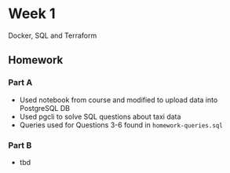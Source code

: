 # Week 1 
Docker, SQL and Terraform

## Homework
### Part A
- Used notebook from course and modified to upload data into PostgreSQL DB
- Used pgcli to solve SQL questions about taxi data
- Queries used for Questions 3-6 found in `homework-queries.sql`
### Part B
- tbd

